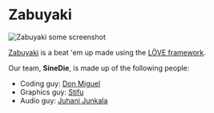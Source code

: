 # Zabuyaki #
![Zabuyaki some screenshot](http://cdn-images-1.medium.com/max/800/1*L2DGD7t1ccLm5bAbwJNcYA.png)

[Zabuyaki](https://www.zabuyaki.com/) is a beat 'em up made using the [LÖVE framework](https://love2d.org/).

Our team, **SineDie**, is made up of the following people:
* Coding guy: [Don Miguel](https://github.com/D0NM)
* Graphics guy: [Stifu](https://github.com/thomasgoldstein)
* Audio guy: [Juhani Junkala](https://soundcloud.com/juhanijunkala)
